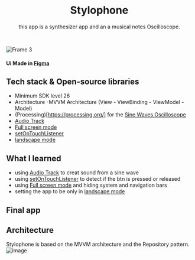 <h1 align="center">Stylophone</h1>

<p align="center">  
  this app is a synthesizer app and an a musical notes Oscilloscope.
</p>
</br>

![Frame 3](https://user-images.githubusercontent.com/98290339/154515965-97cf0cdd-d2e9-4781-bec6-164952d22226.svg)

#### Ui Made in [Figma](https://www.figma.com/file/mtCF10n9wphsv1JdKG00uQ/Ux-and-shi?node-id=305%3A243)


## Tech stack & Open-source libraries

- Minimum SDK level 26
- Architecture
  -MVVM Architecture (View - ViewBinding - ViewModel - Model)
- (Processing)[https://processing.org/] for the [Sine Waves Oscilloscope](https://github.com/CherifiMi/sine-waves)
- [Audio Track](https://developer.android.com/reference/android/media/AudioTrack)
- [Full screen mode](https://developer.android.com/training/system-ui/immersive)
- [setOnTouchListener](https://developer.android.com/reference/android/view/View.OnTouchListener)
- [landscape mode](https://developer.android.com/reference/androidx/browser/trusted/ScreenOrientation)



## What I learned
- using [Audio Track](https://developer.android.com/reference/android/media/AudioTrack) to creat sound from a sine wave
- using [setOnTouchListener](https://developer.android.com/reference/android/view/View.OnTouchListener) to detect if the btn is pressed or released
- using [Full screen mode](https://developer.android.com/training/system-ui/immersive) and hiding system and navigation bars
- setting the app to be only in [landscape mode](https://developer.android.com/reference/androidx/browser/trusted/ScreenOrientation)


## Final app




## Architecture
Stylophone is based on the MVVM architecture and the Repository pattern.
![image](https://user-images.githubusercontent.com/98290339/152096381-2a8898d3-c351-4032-979d-ebc836e46332.png)
